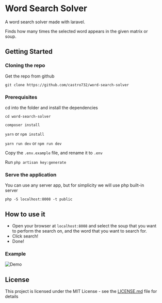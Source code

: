# Word Search Solver

A word search solver made with laravel.

Finds how many times the selected word appears in the given matrix or soup.

## Getting Started

### Cloning the repo
Get the repo from github

```git clone https://github.com/castro732/word-search-solver```

### Prerequisites
cd into the folder and install the dependencies

```cd word-search-solver```

```composer install```

```yarn``` or ```npm install```

```yarn run dev``` or ```npm run dev```

Copy the ```.env.example``` file, and rename it to ```.env```

Run ```php artisan key:generate```

### Serve the application

You can use any server app, but for simplicity we will use php built-in server

```php -S localhost:8008 -t public```

## How to use it

- Open your browser at ```localhost:8008``` and select the soup that you want to perform the search on, and the word that you want to search for.
- Click search!
- Done! 

### Example

![Demo](https://i.imgur.com/vT9UZiw.gif)

## License

This project is licensed under the MIT License - see the [LICENSE.md](LICENSE.md) file for details
